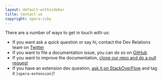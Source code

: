 ```yaml
---
layout: default-withsidebar
title: Contact us
copyright: opera-ccby
---
```

There are a number of ways to get in touch with us:
* If you want ask a quick question or say hi, contact the Dev Relations team on [Twitter](https://twitter.com/odevrel/)
* If you want to file a documentation issue, you can do so on [GitHub](https://github.com/operasoftware/extension-docs/issues)
* If you want to improve the documentation, [clone our repo and do a pull request](https://github.com/operasoftware/extension-docs/)
* If you have an extension dev question, [ask it on StackOverFlow](http://stackoverflow.com/questions/tagged/opera-extension) and tag it `[opera-extension]`! 
